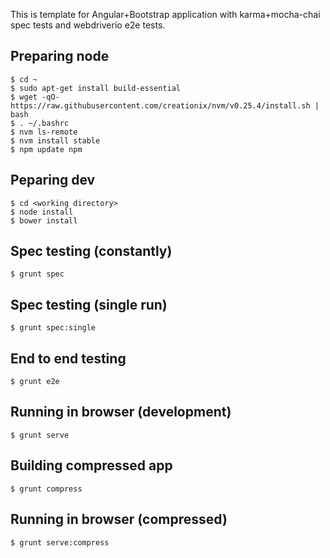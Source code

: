 This is template for Angular+Bootstrap application with karma+mocha-chai spec
tests and webdriverio e2e tests.

## Preparing node

```
$ cd ~
$ sudo apt-get install build-essential
$ wget -qO- https://raw.githubusercontent.com/creationix/nvm/v0.25.4/install.sh | bash
$ . ~/.bashrc
$ nvm ls-remote
$ nvm install stable
$ npm update npm
```

## Peparing dev

```
$ cd <working directory>
$ node install
$ bower install
```

## Spec testing (constantly)

```
$ grunt spec
```

## Spec testing (single run)

```
$ grunt spec:single
```

## End to end testing

```
$ grunt e2e
```

## Running in browser (development)

```
$ grunt serve
```

## Building compressed app

```
$ grunt compress
```

## Running in browser (compressed)

```
$ grunt serve:compress
```
